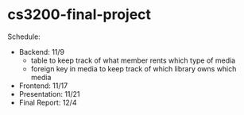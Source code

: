 # cs3200-final-project
Schedule:
- Backend: 11/9
  - table to keep track of what member rents which type of media
  - foreign key in media to keep track of which library owns which media
- Frontend: 11/17
- Presentation: 11/21
- Final Report: 12/4
